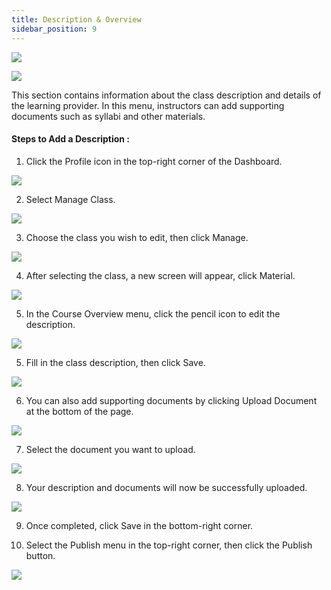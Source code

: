 ```yaml
---
title: Description & Overview
sidebar_position: 9
---
```

![](/img/degree-lecture-description.jpg)

![](/img/degree-lecture-description-2.jpg)

This section contains information about the class description and details of the learning provider. In this menu, instructors can add supporting documents such as syllabi and other materials.

#### **Steps to Add a Description :**

1. Click the Profile icon in the top-right corner of the Dashboard.

![](/img/d-o-1.jpg)

2. Select Manage Class.

![](/img/d-o-2.jpg)

3. Choose the class you wish to edit, then click Manage.

![](/img/d-o-3.jpg)

4. After selecting the class, a new screen will appear, click Material.

![](/img/d-o-4.jpg)

5. In the Course Overview menu, click the pencil icon to edit the description.

![](/img/d-o-5.jpg)

5. Fill in the class description, then click Save.

![](/img/d-o-6.jpg)

6. You can also add supporting documents by clicking Upload Document at the bottom of the page.

![](/img/d-o-7.jpg)

7. Select the document you want to upload.

![](/img/d-o-8.jpg)

8. Your description and documents will now be successfully uploaded.

![](/img/d-o-9.jpg)

9. Once completed, click Save in the bottom-right corner.

10. Select the Publish menu in the top-right corner, then click the Publish button.

![](/img/degree-lecture-publish.jpg)
